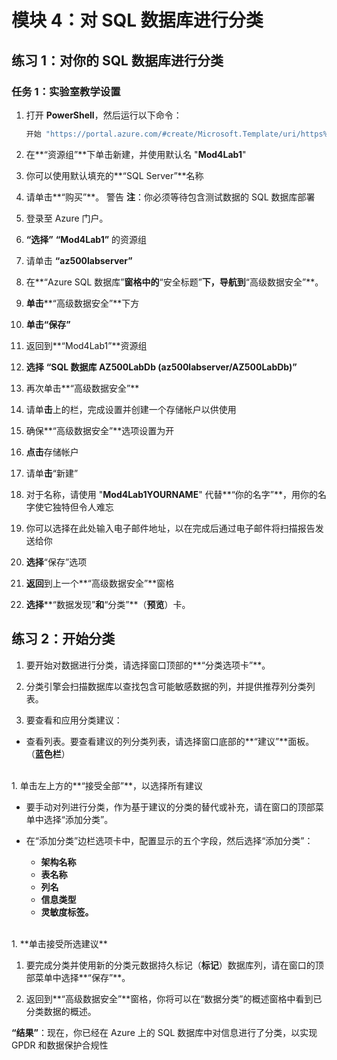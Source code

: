 ﻿



# 模块 4：对 SQL 数据库进行分类 

## 练习 1：对你的 SQL 数据库进行分类

### 任务 1：实验室教学设置

1.  打开 **PowerShell**，然后运行以下命令：

     ```powershell
    开始 "https://portal.azure.com/#create/Microsoft.Template/uri/https%3A%2F%2Fraw.githubusercontent.com%2FMicrosoftLearning%2FAZ-500-Azure-Security%2Fmaster%2FAllfiles%2FLabs%2FMod4_Lab01%2Fazuredeploy.json" 
     ```

1.  在**“资源组”**下单击新建，并使用默认名 "**Mod4Lab1**"

1.  你可以使用默认填充的**“SQL Server”**名称

1.  请单击**“购买”**。 
警告
**注**：你必须等待包含测试数据的 SQL 数据库部署




1.  登录至 Azure 门户。

1.  **“选择”** **“Mod4Lab1”** 的资源组

1.  请单击 **“az500labserver”**

1.  在**“Azure SQL 数据库”**窗格中的**“安全标题”**下，导航到**“高级数据安全”**。

1.  **单击****“高级数据安全”**下方

1.  **单击“保存”**

1.  返回到**“Mod4Lab1”**资源组

1.  **选择** **“SQL 数据库 AZ500LabDb (az500labserver/AZ500LabDb)”**

1.  再次单击**“高级数据安全”** 

1.  请单**击**上的栏，完成设置并创建一个存储帐户以供使用

1.  确保**“高级数据安全”**选项设置为开 

1.  **点击**存储帐户

1.  请单**击**“新建”

1.  对于名称，请使用 "**Mod4Lab1YOURNAME**" 代替**“你的名字”**，用你的名字使它独特但令人难忘

1.  你可以选择在此处输入电子邮件地址，以在完成后通过电子邮件将扫描报告发送给你

1.  **选择**“保存”选项

1.  **返回**到上一个**“高级数据安全”**窗格

1.  **选择****“数据发现”**和**“分类”**（**预览**）卡。

## 练习 2：开始分类

1.  要开始对数据进行分类，请选择窗口顶部的**“分类选项卡”**。

1.  分类引擎会扫描数据库以查找包含可能敏感数据的列，并提供推荐列分类列表。

1.  要查看和应用分类建议：

   - 查看列表。要查看建议的列分类列表，请选择窗口底部的**“建议”**面板。（**蓝色栏**）   
   <br/>
1.  单击左上方的**“接受全部”**，以选择所有建议

  - 要手动对列进行分类，作为基于建议的分类的替代或补充，请在窗口的顶部菜单中选择“添加分类”。

  - 在“添加分类”边栏选项卡中，配置显示的五个字段，然后选择“添加分类”：
     - **架构名称**
     - **表名称**
     - **列名**
     - **信息类型**
     - **灵敏度标签。**
<br/>
1.  **单击接受所选建议**

1.  要完成分类并使用新的分类元数据持久标记（**标记**）数据库列，请在窗口的顶部菜单中选择**“保存”**。 

1.  返回到**“高级数据安全”**窗格，你将可以在“数据分类”的概述窗格中看到已分类数据的概述。


**“结果”**：现在，你已经在 Azure 上的 SQL 数据库中对信息进行了分类，以实现 GPDR 和数据保护合规性




